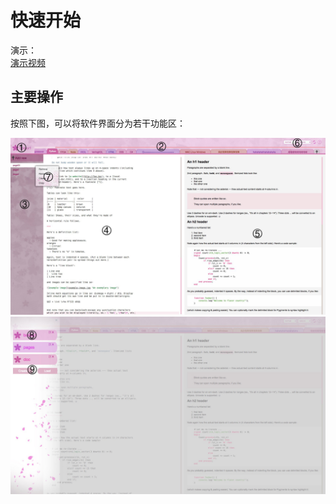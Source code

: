 # 快速开始

演示：  
[演示视频]()

## 主要操作

按照下图，可以将软件界面分为若干功能区：  

![preview-main-marked](../preview-main-marked.jpg)  
![preview-books-marked](../preview-books-marked.jpg)  

